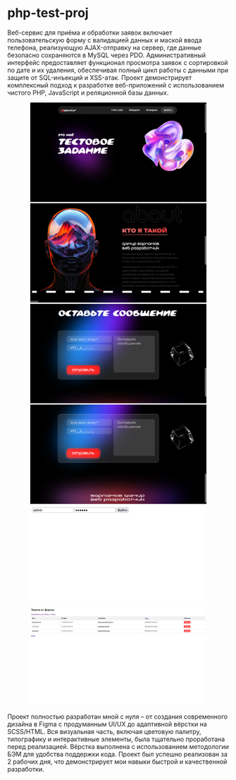 # php-test-proj
Веб-сервис для приёма и обработки заявок включает пользовательскую форму с валидацией данных и маской ввода телефона, реализующую AJAX-отправку на сервер, где данные безопасно сохраняются в MySQL через PDO. Административный интерфейс предоставляет функционал просмотра заявок с сортировкой по дате и их удаления, обеспечивая полный цикл работы с данными при защите от SQL-инъекций и XSS-атак. Проект демонстрирует комплексный подход к разработке веб-приложений с использованием чистого PHP, JavaScript и реляционной базы данных.

<div align="center">
  <img src="./photo-read/1.png" width="400">
  <img src="./photo-read/2.png" width="400">
  <img src="./photo-read/3.png" width="400">
  <img src="./photo-read/4.png" width="400">
  <img src="./photo-read/5.png" width="400">
  <img src="./photo-read/6.png" width="400">
</div>

Проект полностью разработан мной с нуля – от создания современного дизайна в Figma с продуманным UI/UX до адаптивной вёрстки на SCSS/HTML. Вся визуальная часть, включая цветовую палитру, типографику и интерактивные элементы, была тщательно проработана перед реализацией. Вёрстка выполнена с использованием методологии БЭМ для удобства поддержки кода. Проект был успешно реализован за 2 рабочих дня, что демонстрирует мои навыки быстрой и качественной разработки.
